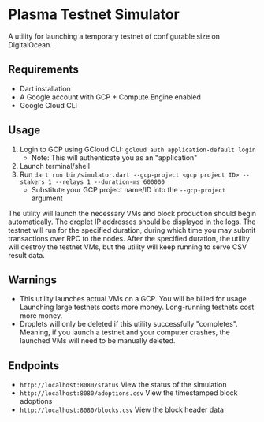 # Plasma Testnet Simulator
A utility for launching a temporary testnet of configurable size on DigitalOcean.

## Requirements
- Dart installation
- A Google account with GCP + Compute Engine enabled
- Google Cloud CLI

## Usage
1. Login to GCP using GCloud CLI: `gcloud auth application-default login`
   - Note: This will authenticate you as an "application"
1. Launch terminal/shell
1. Run `dart run bin/simulator.dart --gcp-project <gcp project ID> --stakers 1 --relays 1 --duration-ms 600000`
   - Substitute your GCP project name/ID into the `--gcp-project` argument

The utility will launch the necessary VMs and block production should begin automatically. The droplet IP addresses should be displayed in the logs. The testnet will run for the specified duration, during which time you may submit transactions over RPC to the nodes. After the specified duration, the utility will destroy the testnet VMs, but the utility will keep running to serve CSV result data.

## Warnings
- This utility launches actual VMs on a GCP. You will be billed for usage. Launching large testnets costs more money. Long-running testnets cost more money.
- Droplets will only be deleted if this utility successfully "completes". Meaning, if you launch a testnet and your computer crashes, the launched VMs will need to be manually deleted.

## Endpoints
- `http://localhost:8080/status` View the status of the simulation
- `http://localhost:8080/adoptions.csv` View the timestamped block adoptions
- `http://localhost:8080/blocks.csv` View the block header data